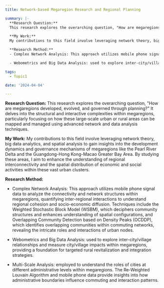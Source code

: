 ```yaml
---
title: Network-based Megaregion Research and Regional Planning

summary: |-
  **Research Question:**
  This research explores the overarching question, "How are megaregions developed, evolved, and governed through planning?" It delves into the structural and interactive complexities within megaregions, particularly focusing on how these large-scale urban or rural areas can be mapped and managed using advanced network and data analysis techniques. 

  **My Work:**
  My contributions to this field involve leveraging network theory, big data analytics, and spatial analysis to gain insights into the development dynamics and governance mechanisms of megaregions like the Pearl River Delta and the Guangdong-Hong Kong-Macao Greater Bay Area. By studying these areas, I aim to enhance the understanding of regional interconnectivity and the spatial distribution of economic and social activities within these vast urban clusters.

  **Research Method:**
  - Complex Network Analysis: This approach utilizes mobile phone signal data to analyze the connectivity and network structures within megaregions, quantifying inter-regional interactions to understand regional cohesion and socio-economic diffusion. Techniques include the Weighted Stochastic Block Model (WSBM), which deciphers community structures and enhances understanding of spatial configurations, and Overlapping Community Detection based on Density Peaks (OCDDP), which identifies overlapping communities within commuting networks, revealing the intricate roles and interactions of urban nodes.

  - Webometrics and Big Data Analysis: used to explore inter-city/village relationships and measure city/village impacts within megaregions, providing a foundation for targeted rural revitalization and integration strategies.

tags:
  - Topic1

date: '2024-04-04'

---
```

**Research Question:**
This research explores the overarching question, "How are megaregions developed, evolved, and governed through planning?" It delves into the structural and interactive complexities within megaregions, particularly focusing on how these large-scale urban or rural areas can be mapped and managed using advanced network and data analysis techniques. 

**My Work:**
My contributions to this field involve leveraging network theory, big data analytics, and spatial analysis to gain insights into the development dynamics and governance mechanisms of megaregions like the Pearl River Delta and the Guangdong-Hong Kong-Macao Greater Bay Area. By studying these areas, I aim to enhance the understanding of regional interconnectivity and the spatial distribution of economic and social activities within these vast urban clusters.

**Research Method:**
 - Complex Network Analysis: This approach utilizes mobile phone signal data to analyze the connectivity and network structures within megaregions, quantifying inter-regional interactions to understand regional cohesion and socio-economic diffusion. Techniques include the Weighted Stochastic Block Model (WSBM), which deciphers community structures and enhances understanding of spatial configurations, and Overlapping Community Detection based on Density Peaks (OCDDP), which identifies overlapping communities within commuting networks, revealing the intricate roles and interactions of urban nodes.

 - Webometrics and Big Data Analysis: used to explore inter-city/village relationships and measure city/village impacts within megaregions, providing a foundation for targeted rural revitalization and integration strategies.

 
 - Multi-Scale Analysis: employed to understand the roles of cities at different administrative levels within megaregions. The Re-Weighted Louvain Algorithm and mobile phone data provide insights into how administrative boundaries influence commuting and interaction patterns.
